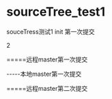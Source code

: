 # sourceTree_test1
souceTress测试1
init
第一次提交

2


=====远程master第一次提交

-----本地master第一次提交

=====远程master第二次提交
